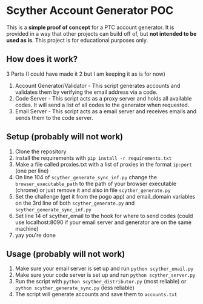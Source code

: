 # Scyther Account Generator POC

This is a **simple proof of concept** for a PTC account generator. It is provided in a way that other projects can build off of, but **not intended to be used as is**. This project is for educational purposes only.

## How does it work?

3 Parts (I could have made it 2 but I am keeping it as is for now)

1. Account Generator/Validator - This script generates accounts and validates them by verifying the email address via a code.
2. Code Server - This script acts as a proxy server and holds all available codes. It will send a list of all codes to the generator when requested.
3. Email Server - This script acts as a email server and receives emails and sends them to the code server.

## Setup (probably will not work)

1. Clone the repository
2. Install the requirements with `pip install -r requirements.txt`
3. Make a file called proxies.txt with a list of proxies in the format `ip:port` (one per line)
4. On line 104 of `scyther_generate_sync_inf.py` change the `browser_executable_path` to the path of your browser executable (chrome) or just remove it and also in file `scyther_generate.py`
5. Set the challenge (get it from the pogo app) and email_domain variables on the 3rd line of both `scyther_generate.py` and `scyther_generate_sync_inf.py`
6. Set line 14 of scyther_email to the hook for where to send codes (could use localhost:8090 if your email server and generator are on the same machine)
7. yay you're done

## Usage (probably will not work)

1. Make sure your email server is set up and run `python scyther_email.py`
2. Make sure your code server is set up and run `python scyther_server.py`
3. Run the script with `python scyther_distributor.py` (most reliable) or `python scyther_generate_sync.py` (less reliable)
4. The script will generate accounts and save them to `accounts.txt`
